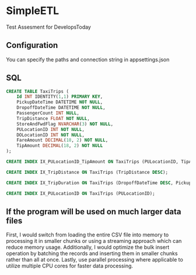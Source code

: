 # SimpleETL
Test Assesment for DevelopsToday

## Configuration
You can specify the paths and connection string in appsettings.json

## SQL
```sql
CREATE TABLE TaxiTrips (
    Id INT IDENTITY(1,1) PRIMARY KEY,
    PickupDateTime DATETIME NOT NULL,
    DropoffDateTime DATETIME NOT NULL,
    PassengerCount INT NULL,
    TripDistance FLOAT NOT NULL,
    StoreAndFwdFlag NVARCHAR(3) NOT NULL,
    PULocationID INT NOT NULL,
    DOLocationID INT NOT NULL,
    FareAmount DECIMAL(18, 2) NOT NULL,
    TipAmount DECIMAL(18, 2) NOT NULL
);

CREATE INDEX IX_PULocationID_TipAmount ON TaxiTrips (PULocationID, TipAmount);

CREATE INDEX IX_TripDistance ON TaxiTrips (TripDistance DESC);

CREATE INDEX IX_TripDuration ON TaxiTrips (DropoffDateTime DESC, PickupDateTime ASC);

CREATE INDEX IX_PULocationID ON TaxiTrips (PULocationID);
```

## If the program will be used on much larger data files
First, I would switch from loading the entire CSV file into memory to processing it in smaller chunks or using a streaming approach which can reduce memory usage.
Additionally, I would optimize the bulk insert operation by batching the records and inserting them in smaller chunks rather than all at once.
Lastly, use parallel processing where applicable to utilize multiple CPU cores for faster data processing.
